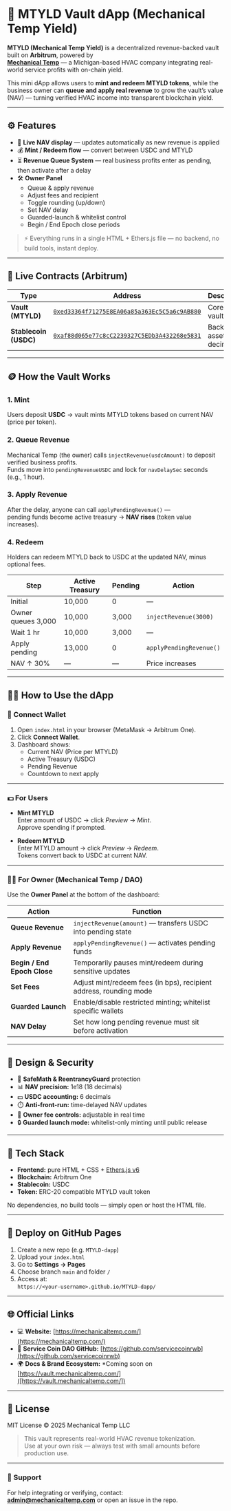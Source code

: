 # 🧰 MTYLD Vault dApp (Mechanical Temp Yield)

**MTYLD (Mechanical Temp Yield)** is a decentralized revenue-backed vault built on **Arbitrum**, powered by  
[**Mechanical Temp**](https://mechanicaltemp.com/) — a Michigan-based HVAC company integrating real-world service profits with on-chain yield.

This mini dApp allows users to **mint and redeem MTYLD tokens**, while the business owner can **queue and apply real revenue** to grow the vault’s value (NAV) — turning verified HVAC income into transparent blockchain yield.

---

## ⚙️ Features

- 🧮 **Live NAV display** — updates automatically as new revenue is applied  
- 💰 **Mint / Redeem flow** — convert between USDC and MTYLD  
- ⏳ **Revenue Queue System** — real business profits enter as pending, then activate after a delay  
- 🛠️ **Owner Panel**
  - Queue & apply revenue  
  - Adjust fees and recipient  
  - Toggle rounding (up/down)  
  - Set NAV delay  
  - Guarded-launch & whitelist control  
  - Begin / End Epoch close periods  

> ⚡️ Everything runs in a single HTML + Ethers.js file — no backend, no build tools, instant deploy.

---

## 🔗 Live Contracts (Arbitrum)

| Type | Address | Description |
|------|----------|-------------|
| **Vault (MTYLD)** | [`0xed33364f71275E8EA06a85a363Ec5C5a6c9AB880`](https://arbiscan.io/address/0xed33364f71275E8EA06a85a363Ec5C5a6c9AB880) | Core yield vault |
| **Stablecoin (USDC)** | [`0xaf88d065e77c8cC2239327C5EDb3A432268e5831`](https://arbiscan.io/token/0xaf88d065e77c8cC2239327C5EDb3A432268e5831) | Backing asset (6 decimals) |

---

## 🪙 How the Vault Works

### 1. **Mint**
Users deposit **USDC** → vault mints MTYLD tokens based on current NAV (price per token).

### 2. **Queue Revenue**
Mechanical Temp (the owner) calls `injectRevenue(usdcAmount)` to deposit verified business profits.  
Funds move into `pendingRevenueUSDC` and lock for `navDelaySec` seconds (e.g., 1 hour).

### 3. **Apply Revenue**
After the delay, anyone can call `applyPendingRevenue()` —  
pending funds become active treasury → **NAV rises** (token value increases).

### 4. **Redeem**
Holders can redeem MTYLD back to USDC at the updated NAV, minus optional fees.

| Step | Active Treasury | Pending | Action |
|------|-----------------|----------|--------|
| Initial | 10,000 | 0 | — |
| Owner queues 3,000 | 10,000 | 3,000 | `injectRevenue(3000)` |
| Wait 1 hr | 10,000 | 3,000 | — |
| Apply pending | 13,000 | 0 | `applyPendingRevenue()` |
| NAV ↑ 30% | — | — | Price increases |

---

## 🧑‍💻 How to Use the dApp

### 🧩 Connect Wallet
1. Open `index.html` in your browser (MetaMask → Arbitrum One).  
2. Click **Connect Wallet**.  
3. Dashboard shows:
   - Current NAV (Price per MTYLD)  
   - Active Treasury (USDC)  
   - Pending Revenue  
   - Countdown to next apply  

---

### 💵 For Users
- **Mint MTYLD**  
  Enter amount of USDC → click *Preview* → *Mint*.  
  Approve spending if prompted.  

- **Redeem MTYLD**  
  Enter MTYLD amount → click *Preview* → *Redeem*.  
  Tokens convert back to USDC at current NAV.

---

### 🧑‍🔧 For Owner (Mechanical Temp / DAO)
Use the **Owner Panel** at the bottom of the dashboard:

| Action | Function |
|---------|-----------|
| **Queue Revenue** | `injectRevenue(amount)` — transfers USDC into pending state |
| **Apply Revenue** | `applyPendingRevenue()` — activates pending funds |
| **Begin / End Epoch Close** | Temporarily pauses mint/redeem during sensitive updates |
| **Set Fees** | Adjust mint/redeem fees (in bps), recipient address, rounding mode |
| **Guarded Launch** | Enable/disable restricted minting; whitelist specific wallets |
| **NAV Delay** | Set how long pending revenue must sit before activation |

---

## 🧠 Design & Security

- 🧩 **SafeMath & ReentrancyGuard** protection  
- 📊 **NAV precision:** 1e18 (18 decimals)  
- 💵 **USDC accounting:** 6 decimals  
- ⏱️ **Anti-front-run:** time-delayed NAV updates  
- 🧰 **Owner fee controls:** adjustable in real time  
- 🔒 **Guarded launch mode:** whitelist-only minting until public release  

---

## 🧩 Tech Stack

- **Frontend:** pure HTML + CSS + [Ethers.js v6](https://docs.ethers.org/v6/)  
- **Blockchain:** Arbitrum One  
- **Stablecoin:** USDC  
- **Token:** ERC-20 compatible MTYLD vault token  

No dependencies, no build tools — simply open or host the HTML file.

---

## 🚀 Deploy on GitHub Pages

1. Create a new repo (e.g. `MTYLD-dapp`)  
2. Upload your `index.html`  
3. Go to **Settings → Pages**  
4. Choose branch `main` and folder `/`  
5. Access at:  
   `https://<your-username>.github.io/MTYLD-dapp/`

---

## 🌐 Official Links

- 💻 **Website:** [https://mechanicaltemp.com/](https://mechanicaltemp.com/)  
- 🧱 **Service Coin DAO GitHub:** [https://github.com/servicecoinrwb](https://github.com/servicecoinrwb)  
- 🌍 **Docs & Brand Ecosystem:** *Coming soon on [https://vault.mechanicaltemp.com/]([https://vault.mechanicaltemp.com/])  

---

## 🧾 License

MIT License © 2025 Mechanical Temp LLC  

> This vault represents real-world HVAC revenue tokenization.  
> Use at your own risk — always test with small amounts before production use.

---

### 💬 Support

For help integrating or verifying, contact:  
**admin@mechanicaltemp.com** or open an issue in the repo.
